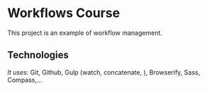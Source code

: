 # Workflows Course

This project is an example of workflow management.

## Technologies

*It uses:* Git, Github, Gulp (watch, concatenate, ), Browserify, Sass, Compass,...